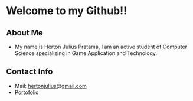 # Welcome to my Github!!

## About Me 
- My name is Herton Julius Pratama, I am an active student of Computer Science specializing in Game Application and Technology.


## Contact Info
- Mail: hertonjulius@gmail.com
- [Portofolio](https://hertonjp.carrd.co/)
